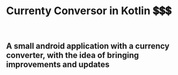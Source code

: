 # Currenty Conversor in Kotlin​ :heavy_dollar_sign::heavy_dollar_sign::heavy_dollar_sign:

​





## A small android application with a currency converter, with the idea of bringing improvements and updates

